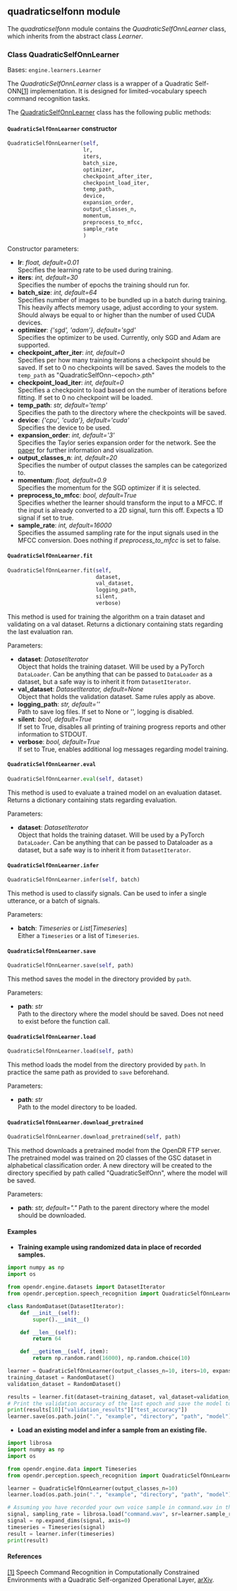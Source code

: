 ## quadraticselfonn module

The *quadraticselfonn* module contains the *QuadraticSelfOnnLearner* class, which inherits from the abstract class *Learner*.

### Class QuadraticSelfOnnLearner

Bases: `engine.learners.Learner`

The *QuadraticSelfOnnLearner* class is a wrapper of a Quadratic Self-ONN[[1]](#qselfonn-arxiv) implementation.
It is designed for limited-vocabulary speech command recognition tasks.


The [QuadraticSelfOnnLearner](#src.perception.speech_recognition.quadraticselfonn_learner.py) class has the following public methods:

#### `QuadraticSelfOnnLearner` constructor

```python
QuadraticSelfOnnLearner(self,
                        lr,
                        iters,
                        batch_size,
                        optimizer,
                        checkpoint_after_iter,
                        checkpoint_load_iter,
                        temp_path,
                        device,
                        expansion_order,
                        output_classes_n,
                        momentum,
                        preprocess_to_mfcc,
                        sample_rate
                        )
```

Constructor parameters:

- **lr**: *float, default=0.01*\
  Specifies the learning rate to be used during training.
- **iters**: *int, default=30*\
  Specifies the number of epochs the training should run for.
- **batch_size**: *int, default=64*\
  Specifies number of images to be bundled up in a batch during training.
  This heavily affects memory usage, adjust according to your system.
  Should always be equal to or higher than the number of used CUDA devices.
- **optimizer**: *{'sgd', 'adam'}, default='sgd'*\
  Specifies the optimizer to be used. Currently, only SGD and Adam are supported.
- **checkpoint_after_iter**: *int, default=0*\
  Specifies per how many training iterations a checkpoint should be saved. If set to 0 no checkpoints will be saved.
  Saves the models to the `temp_path` as "QuadraticSelfOnn-\<epoch\>.pth"
- **checkpoint_load_iter**: *int, default=0*\
  Specifies a checkpoint to load based on the number of iterations before fitting.
  If set to 0 no checkpoint will be loaded.
- **temp_path**: *str, default='temp'*\
  Specifies the path to the directory where the checkpoints will be saved.
- **device**: *{'cpu', 'cuda'}, default='cuda'*\
  Specifies the device to be used.
- **expansion_order**: *int, default='3'*\
  Specifies the Taylor series expansion order for the network.
  See the [paper](#qselfonn-arxiv) for further information and visualization.
- **output_classes_n**: *int, default=20*\
  Specifies the number of output classes the samples can be categorized to.
- **momentum**: *float, default=0.9*\
  Specifies the momentum for the SGD optimizer if it is selected.
- **preprocess_to_mfcc**: *bool, default=True*\
  Specifies whether the learner should transform the input to a MFCC. If the input is already converted to a 2D signal, turn this off.
  Expects a 1D signal if set to true.
- **sample_rate**: *int, default=16000*\
  Specifies the assumed sampling rate for the input signals used in the MFCC conversion.
  Does nothing if *preprocess_to_mfcc* is set to false.

#### `QuadraticSelfOnnLearner.fit`

```python
QuadraticSelfOnnLearner.fit(self,
                            dataset,
                            val_dataset,
                            logging_path,
                            silent,
                            verbose)
```

This method is used for training the algorithm on a train dataset and validating on a val dataset.
Returns a dictionary containing stats regarding the last evaluation ran.

Parameters:

- **dataset**: *DatasetIterator*\
  Object that holds the training dataset. Will be used by a PyTorch `DataLoader`.
  Can be anything that can be passed to `DataLoader` as a dataset, but a safe way is to inherit it from `DatasetIterator`.
- **val_dataset**: *DatasetIterator, default=None*\
  Object that holds the validation dataset. Same rules apply as above.
- **logging_path**: *str, default=''*\
  Path to save log files. If set to None or '', logging is disabled.
- **silent**: *bool, default=True*\
  If set to True, disables all printing of training progress reports and other information to STDOUT.
- **verbose**: *bool, default=True*\
  If set to True, enables additional log messages regarding model training.

#### `QuadraticSelfOnnLearner.eval`

```python
QuadraticSelfOnnLearner.eval(self, dataset)
```

This method is used to evaluate a trained model on an evaluation dataset.
Returns a dictionary containing stats regarding evaluation.

Parameters:

- **dataset**: *DatasetIterator*\
  Object that holds the training dataset.
  Will be used by a PyTorch `DataLoader`.
  Can be anything that can be passed to Dataloader as a dataset, but a safe way is to inherit it from `DatasetIterator`.

#### `QuadraticSelfOnnLearner.infer`

```python
QuadraticSelfOnnLearner.infer(self, batch)
```

This method is used to classify signals. Can be used to infer a single utterance, or a batch of signals.

Parameters:

- **batch**: *Timeseries* or *List*[*Timeseries*]\
  Either a `Timeseries` or a list of `Timeseries`.

#### `QuadraticSelfOnnLearner.save`

```python
QuadraticSelfOnnLearner.save(self, path)
```

This method saves the model in the directory provided by `path`.

Parameters:

- **path**: *str*\
  Path to the directory where the model should be saved.
  Does not need to exist before the function call.

#### `QuadraticSelfOnnLearner.load`

```python
QuadraticSelfOnnLearner.load(self, path)
```

This method loads the model from the directory provided by `path`.
In practice the same path as provided to `save` beforehand.

Parameters:

- **path**: *str*\
  Path to the model directory to be loaded.

#### `QuadraticSelfOnnLearner.download_pretrained`

```python
QuadraticSelfOnnLearner.download_pretrained(self, path)
```

This method downloads a pretrained model from the OpenDR FTP server.
The pretrained model was trained on 20 classes of the GSC dataset in alphabetical classification order.
A new directory will be created to the directory specified by path called "QuadraticSelfOnn", where the model will be saved.

Parameters:

- **path**: *str, default="."*
  Path to the parent directory where the model should be downloaded.

#### Examples

* **Training example using randomized data in place of recorded samples.**
```python
import numpy as np
import os

from opendr.engine.datasets import DatasetIterator
from opendr.perception.speech_recognition import QuadraticSelfOnnLearner

class RandomDataset(DatasetIterator):
    def __init__(self):
        super().__init__()

    def __len__(self):
        return 64

    def __getitem__(self, item):
        return np.random.rand(16000), np.random.choice(10)

learner = QuadraticSelfOnnLearner(output_classes_n=10, iters=10, expansion_order=3)
training_dataset = RandomDataset()
validation_dataset = RandomDataset()

results = learner.fit(dataset=training_dataset, val_dataset=validation_dataset)
# Print the validation accuracy of the last epoch and save the model to a file
print(results[10]["validation_results"]["test_accuracy"])
learner.save(os.path.join(".", "example", "directory", "path", "model"))
 ```

* **Load an existing model and infer a sample from an existing file.**
```python
import librosa
import numpy as np
import os

from opendr.engine.data import Timeseries
from opendr.perception.speech_recognition import QuadraticSelfOnnLearner

learner = QuadraticSelfOnnLearner(output_classes_n=10)
learner.load(os.path.join(".", "example", "directory", "path", "model"))

# Assuming you have recorded your own voice sample in command.wav in the current directory
signal, sampling_rate = librosa.load("command.wav", sr=learner.sample_rate)
signal = np.expand_dims(signal, axis=0)
timeseries = Timeseries(signal)
result = learner.infer(timeseries)
print(result)
```

#### References

<a name="qselfonn-arxiv" href="https://arxiv.org/abs/2011.11436">[1]</a>
Speech Command Recognition in Computationally Constrained Environments with a Quadratic Self-organized Operational
Layer,
[arXiv](https://arxiv.org/abs/2011.11436).
